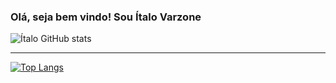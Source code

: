 ### Olá, seja bem vindo! Sou Ítalo Varzone

![Ítalo GitHub stats](https://github-readme-stats.vercel.app/api?username=italovarzone&show_icons=true&theme=transparent)

------------------------------------------

[![Top Langs](https://github-readme-stats.vercel.app/api/top-langs/?username=anuraghazra&layout=donut)](https://github.com/anuraghazra/github-readme-stats)
